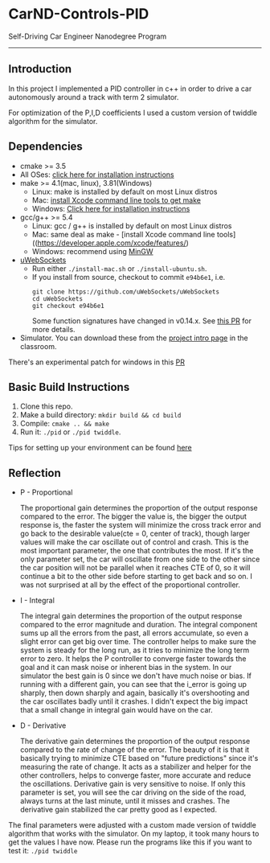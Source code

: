 # CarND-Controls-PID
Self-Driving Car Engineer Nanodegree Program

---

## Introduction
In this project I implemented a PID controller in c++ in order to drive a car autonomously
around a track with term 2 simulator.

For optimization of the P,I,D coefficients I used a custom version of twiddle algorithm for the simulator.

## Dependencies

* cmake >= 3.5
 * All OSes: [click here for installation instructions](https://cmake.org/install/)
* make >= 4.1(mac, linux), 3.81(Windows)
  * Linux: make is installed by default on most Linux distros
  * Mac: [install Xcode command line tools to get make](https://developer.apple.com/xcode/features/)
  * Windows: [Click here for installation instructions](http://gnuwin32.sourceforge.net/packages/make.htm)
* gcc/g++ >= 5.4
  * Linux: gcc / g++ is installed by default on most Linux distros
  * Mac: same deal as make - [install Xcode command line tools]((https://developer.apple.com/xcode/features/)
  * Windows: recommend using [MinGW](http://www.mingw.org/)
* [uWebSockets](https://github.com/uWebSockets/uWebSockets)
  * Run either `./install-mac.sh` or `./install-ubuntu.sh`.
  * If you install from source, checkout to commit `e94b6e1`, i.e.
    ```
    git clone https://github.com/uWebSockets/uWebSockets 
    cd uWebSockets
    git checkout e94b6e1
    ```
    Some function signatures have changed in v0.14.x. See [this PR](https://github.com/udacity/CarND-MPC-Project/pull/3) for more details.
* Simulator. You can download these from the [project intro page](https://github.com/udacity/self-driving-car-sim/releases) in the classroom.

There's an experimental patch for windows in this [PR](https://github.com/udacity/CarND-PID-Control-Project/pull/3)

## Basic Build Instructions

1. Clone this repo.
2. Make a build directory: `mkdir build && cd build`
3. Compile: `cmake .. && make`
4. Run it: `./pid` or `./pid twiddle`. 

Tips for setting up your environment can be found [here](https://classroom.udacity.com/nanodegrees/nd013/parts/40f38239-66b6-46ec-ae68-03afd8a601c8/modules/0949fca6-b379-42af-a919-ee50aa304e6a/lessons/f758c44c-5e40-4e01-93b5-1a82aa4e044f/concepts/23d376c7-0195-4276-bdf0-e02f1f3c665d)

## Reflection

* P - Proportional

  The proportional gain determines the proportion of the output response compared to the error.
  The bigger the value is, the bigger the output response is, the faster the system will minimize the cross track error
  and go back to the desirable value(cte = 0, center of track), though larger values will make the car oscillate 
  out of control and crash.
  This is the most important parameter, the one that contributes the most.
  If it's the only parameter set, the car will oscillate from one side to the other since 
  the car position will not be parallel when it reaches CTE of 0, so it will continue a bit 
  to the other side before starting to get back and so on.
  I was not surprised at all by the effect of the proportional controller.

* I - Integral

  The integral gain determines the proportion of the output response compared to the error magnitude and duration.
  The integral component sums up all the errors from the past, all errors accumulate, so even a slight error can get big over time.
  The controller helps to make sure the system is steady for the long run, as it tries to minimize the long term error to zero.
  It helps the P controller to converge faster towards the goal and it can mask noise or inherent bias in the system.
  In our simulator the best gain is 0 since we don't have much noise or bias.
  If running with a different gain, you can see that the i_error is going up sharply,
  then down sharply and again, basically it's overshooting and the car oscillates badly until it crashes.
  I didn't expect the big impact that a small change in integral gain would have on the car.

* D - Derivative 

  The derivative gain determines the proportion of the output response compared to the rate of change of the error.
  The beauty of it is that it basically trying to minimize CTE based on "future predictions" since it's measuring the rate of change.
  It acts as a stabilizer and helper for the other controllers, helps to converge faster, more accurate and reduce the oscillations.
  Derivative gain is very sensitive to noise.
  If only this parameter is set, you will see the car driving on the side of the road, always turns at the last minute, until it misses and crashes.
  The derivative gain stabilized the car pretty good as I expected.
  
The final parameters were adjusted with a custom made version of twiddle algorithm that works with the simulator.
On my laptop, it took many hours to get the values I have now.
Please run the programs like this if you want to test it: `./pid twiddle`